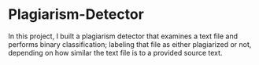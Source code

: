 # Plagiarism-Detector
In this project, I built a plagiarism detector that examines a text file and performs binary classification; labeling that file as either plagiarized or not, depending on how similar the text file is to a provided source text.

